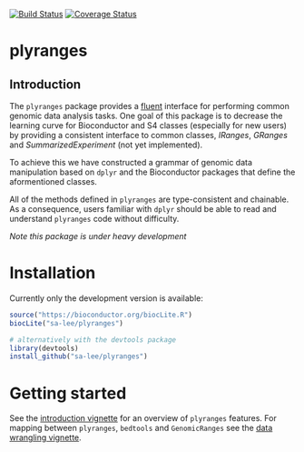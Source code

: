 <!-- README.md is generated from README.Rmd. Please edit that file -->
[![Build Status](https://travis-ci.org/sa-lee/plyranges.svg?branch=master)](https://travis-ci.org/sa-lee/plyranges) [![Coverage Status](https://img.shields.io/codecov/c/github/sa-lee/plyranges/master.svg)](https://codecov.io/github/sa-lee/plyranges?branch=master)

plyranges
=========

Introduction
------------

The `plyranges` package provides a [fluent](https://en.wikipedia.org/wiki/Fluent_interface) interface for performing common genomic data analysis tasks. One goal of this package is to decrease the learning curve for Bioconductor and S4 classes (especially for new users) by providing a consistent interface to common classes, *IRanges*, *GRanges* and *SummarizedExperiment* (not yet implemented).

To achieve this we have constructed a grammar of genomic data manipulation based on `dplyr` and the Bioconductor packages that define the aformentioned classes.

All of the methods defined in `plyranges` are type-consistent and chainable. As a consequence, users familiar with `dplyr` should be able to read and understand `plyranges` code without difficulty.

*Note this package is under heavy development*

Installation
============

Currently only the development version is available:

``` r
source("https://bioconductor.org/biocLite.R")
biocLite("sa-lee/plyranges")

# alternatively with the devtools package
library(devtools)
install_github("sa-lee/plyranges")
```

Getting started
===============

See the [introduction vignette](vignettes/introduction-plyranges.md) for an overview of `plyranges` features. For mapping between `plyranges`, `bedtools` and `GenomicRanges` see the [data wrangling vignette](vignettes/bedtools-examples.md).
